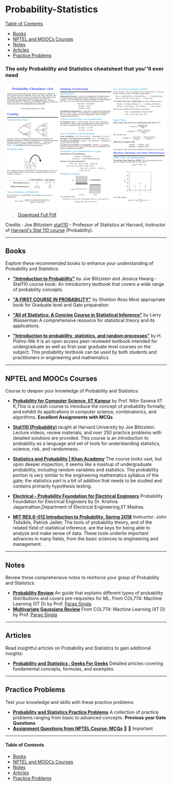 # Probability-Statistics

[Table of Contents](#table-of-contents)  
* [Books](#books)  
* [NPTEL and MOOCs Courses](#course)  
* [Notes](#notes)  
* [Articles](#articles)  
* [Practice Problems](#practice-problems)


### The only Probability and Statistics cheatsheet that you''ll ever need

[<img src="Data/Probability-Statistics/stat_cheatsheet.png">](http://www.wzchen.com/probability-cheatsheet)
> [Download Full Pdf](Data/Probability-Statistics/probability_cheatsheet.pdf)
 
Credits : Joe Blitzstein [stat110](https://twitter.com/stat110) - Professor of Statistics at Harvard, Instructor of [Harvard's Stat 110 course](https://projects.iq.harvard.edu/stat110/) (Probability).


---

## <a name="books"></a>Books

Explore these recommended books to enhance your understanding of Probability and Statistics:

- [**"Introduction to Probability"**](https://ia803404.us.archive.org/6/items/introduction-to-probability-joseph-k.-blitzstein-jessica-hwang/Introduction%20to%20Probability-Joseph%20K.%20Blitzstein%2C%20Jessica%20Hwang.pdf) by Joe Blitzstein and Jessica Hwang - Stat110 course book; 
  An introductory textbook that covers a wide range of probability concepts.

- [**"A FIRST COURSE IN PROBABILITY"**](http://www.seyedkalali.com/wp-content/uploads/2016/11/A-First-Course-in-Probability-8th-ed.-Sheldon-Ross.pdf) by Sheldon Ross
Most appropriate book for Graduate level and Gate preparation
  
- [**"All of Statistics: A Concise Course in Statistical Inference"**](https://egrcc.github.io/docs/math/all-of-statistics.pdf) by  Larry Wasserman 
  A comprehensive resource for statistical theory and its applications.
  
- [**"Introduction to probability, statistics, and random processes"**](https://probabilitycourse.com/) by  H. Pishro-Nik
It is an open access peer-reviewed textbook intended for undergraduate as well as first-year graduate level courses on the subject. This probability textbook can be used by both students and practitioners in engineering and mathematics



---

## <a name="course"></a>NPTEL and MOOCs Courses

Course to deepen your knowledge of Probability and Statistics:

- **[Probability for Computer Science, IIT Kanpur](https://nptel.ac.in/courses/106104233)**
   by Prof. Nitin Saxena IIT K,This is a crash course to introduce the concept of probability formally; and exhibit its applications in computer science, combinatorics, and algorithms. **Excellent Assignments with MCQs**
  
- **[Stat110 (Probability)](https://www.youtube.com/playlist?list=PL2SOU6wwxB0uwwH80KTQ6ht66KWxbzTIo)**
   taught at Harvard University by Joe Blitzstein: Lecture videos, review materials, and over 250 practice problems with detailed solutions are provided. This course is an introduction to probability as a language and set of tools for understanding statistics, science, risk, and randomness.

- **[Statistics and Probability | Khan Academy](https://www.khanacademy.org/math/statistics-probability)**
The course looks vast, but upon deeper inspection, it seems like a mashup of undergraduate probability, including random variables and statistics. The probability portion is very similar to the engineering mathematics syllabus of the gate; the statistics part is a bit of addition that needs to be studied and contains primarily hypothesis testing.

- **[Electrical - Probability Foundation for Electrical Engineers](https://www.youtube.com/playlist?list=PLbMVogVj5nJQqGHrpAloTec_lOKsG-foc)**
Probability Foundation for Electrical Engineers by Dr. Krishna Jagannathan,Department of Electrical Engineering,IIT Madras.

- **[MIT RES.6-012 Introduction to Probability, Spring 2018](https://www.youtube.com/playlist?list=PLUl4u3cNGP60hI9ATjSFgLZpbNJ7myAg6)**
 Instructor: John Tsitsiklis, Patrick Jaillet; The tools of probability theory, and of the related field of statistical inference, are the keys for being able to analyze and make sense of data. These tools underlie important advances in many fields, from the basic sciences to engineering and management.

---

## <a name="notes"></a>Notes

Review these comprehensive notes to reinforce your grasp of Probability and Statistics:

- **[Probability Review](https://www.cse.iitd.ac.in/~parags/teaching/col774/review/prob.pdf)**
  An guide that explains different types of probability distributions and covers pre-requisites for ML.
  From COL774: Machine Learning (IIT D) by Prof. [Parag Singla](https://www.cse.iitd.ac.in/~parags/teaching.html)
- **[Multivariate Gaussians Review](https://www.cse.iitd.ac.in/~parags/teaching/col774/review/gaussians.pdf)**
  From COL774: Machine Learning (IIT D) by Prof. [Parag Singla](https://www.cse.iitd.ac.in/~parags/teaching.html)
---

## <a name="articles"></a>Articles

Read insightful articles on Probability and Statistics to gain additional insights:

- **[Probability and Statistics : Geeks For Geeks](https://www.geeksforgeeks.org/probability-theory/)**
  Detailed articles covering fundamental concepts, formulas, and examples.

---

## <a name="practice-problems"></a>Practice Problems

Test your knowledge and skills with these practice problems:

- **[Probability and Statistics Practice Problems](https://www.geeksforgeeks.org/probability-gq/)**
  A collection of practice problems ranging from basic to advanced concepts. **Previous year Gate Questions**
- **[Assignment Questions from NPTEL Course: MCQs](https://nptel.ac.in/courses/106104233)** 🌟 🌟 Important

---

#### <a name="table-of-contents"></a>Table of Contents

* [Books](#books)  
* [NPTEL and MOOCs Courses](#course)  
* [Notes](#notes)  
* [Articles](#articles)  
* [Practice Problems](#practice-problems)

